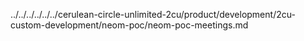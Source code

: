 ../../../../../../cerulean-circle-unlimited-2cu/product/development/2cu-custom-development/neom-poc/neom-poc-meetings.md